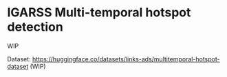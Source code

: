 # IGARSS Multi-temporal hotspot detection

WIP

Dataset: https://huggingface.co/datasets/links-ads/multitemporal-hotspot-dataset (WIP)

